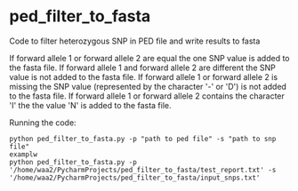 # ped_filter_to_fasta
Code to filter heterozygous SNP in PED file and write results to fasta

If forward allele 1 or forward allele 2 are equal the one SNP value is added to the fasta file. If forward allele 1 and forward allele 2 are different the SNP value is not added to the fasta file.
If forward allele 1 or forward allele 2 is missing the SNP value (represented by the character '-' or 'D') is not added to the fasta file.
If forward allele 1 or forward allele 2 contains the character 'I'  the the value 'N' is added to the fasta file.

Running the code:
``` from a terminal run the following command with required arguments
python ped_filter_to_fasta.py -p "path to ped file" -s "path to snp file"
examplw
python ped_filter_to_fasta.py -p '/home/waa2/PycharmProjects/ped_filter_to_fasta/test_report.txt' -s '/home/waa2/PycharmProjects/ped_filter_to_fasta/input_snps.txt'

```